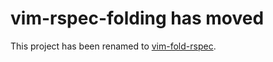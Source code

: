 # vim-rspec-folding has moved

This project has been renamed to [vim-fold-rspec](https://github.com/rlue/vim-fold-rspec).
